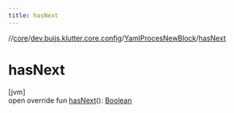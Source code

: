 ```yaml
---
title: hasNext
---
```

//[core](../../../index.html)/[dev.buijs.klutter.core.config](../index.html)/[YamlProcesNewBlock](index.html)/[hasNext](has-next.html)



# hasNext



[jvm]\
open override fun [hasNext](has-next.html)(): [Boolean](https://kotlinlang.org/api/latest/jvm/stdlib/kotlin/-boolean/index.html)




